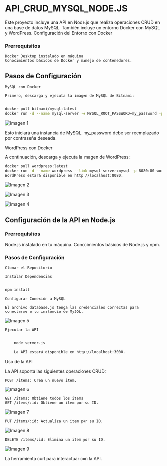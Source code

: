 # API_CRUD_MYSQL_NODE.JS

Este proyecto incluye una API en Node.js que realiza operaciones CRUD en una base de datos MySQL. También incluye un entorno Docker con MySQL y WordPress.
Configuración del Entorno con Docker
### Prerrequisitos

    Docker Desktop instalado en máquina.
    Conocimientos básicos de Docker y manejo de contenedores.

## Pasos de Configuración

    MySQL con Docker

    Primero, descarga y ejecuta la imagen de MySQL de Bitnami:

 ```bash

docker pull bitnami/mysql:latest
docker run -d --name mysql-server -e MYSQL_ROOT_PASSWORD=my_password -p 3306:3306 bitnami/mysql:latest
```
![Imagen 1](images/docker1.jpeg)

Esto iniciará una instancia de MySQL. my_password debe ser reemplazado por contraseña deseada.

WordPress con Docker

A continuación, descarga y ejecuta la imagen de WordPress:

```bash
docker pull wordpress:latest
docker run -d --name wordpress --link mysql-server:mysql -p 8080:80 wordpress:latest
WordPress estará disponible en http://localhost:8080.
```
![Imagen 2](images/docker2.jpeg)

![Imagen 3](images/imagesdocker.png)

![Imagen 4](images/containers.png)

## Configuración de la API en Node.js
### Prerrequisitos

   Node.js instalado en tu máquina.
   Conocimientos básicos de Node.js y npm.

### Pasos de Configuración

    Clonar el Repositorio

    Instalar Dependencias
```bash

npm install
```
    Configurar Conexión a MySQL

    El archivo database.js tenga las credenciales correctas para conectarse a tu instancia de MySQL.

![Imagen 5](images/workbench.png)

    Ejecutar la API
```bash

    node server.js

    La API estará disponible en http://localhost:3000.
```

Uso de la API

La API soporta las siguientes operaciones CRUD:

    POST /items: Crea un nuevo item.
![Imagen 6](images/POST.png)   

    GET /items: Obtiene todos los items.
    GET /items/:id: Obtiene un item por su ID.
![Imagen 7](images/GET.png)  

    PUT /items/:id: Actualiza un item por su ID.
![Imagen 8](images/PUT.png)  

    DELETE /items/:id: Elimina un item por su ID.
![Imagen 9](images/DELETE.png)  

La herramienta curl para interactuar con la API.


